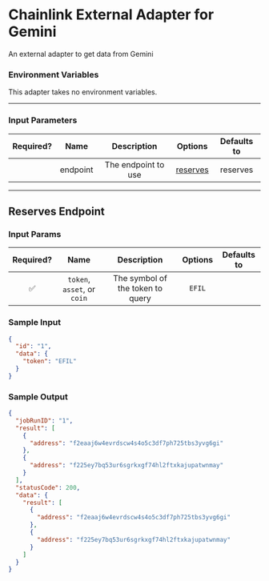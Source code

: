 # Chainlink External Adapter for Gemini

An external adapter to get data from Gemini

### Environment Variables

This adapter takes no environment variables.

---

### Input Parameters

| Required? |   Name   |     Description     |            Options             | Defaults to |
| :-------: | :------: | :-----------------: | :----------------------------: | :---------: |
|           | endpoint | The endpoint to use | [reserves](#Reserves-Endpoint) |  reserves   |

---

## Reserves Endpoint

### Input Params

| Required? |            Name             |           Description            | Options | Defaults to |
| :-------: | :-------------------------: | :------------------------------: | :-----: | :---------: |
|    ✅     | `token`, `asset`, or `coin` | The symbol of the token to query | `EFIL`  |             |

### Sample Input

```json
{
  "id": "1",
  "data": {
    "token": "EFIL"
  }
}
```

### Sample Output

```json
{
  "jobRunID": "1",
  "result": [
    {
      "address": "f2eaaj6w4evrdscw4s4o5c3df7ph725tbs3yvg6gi"
    },
    {
      "address": "f225ey7bq53ur6sgrkxgf74hl2ftxkajupatwnmay"
    }
  ],
  "statusCode": 200,
  "data": {
    "result": [
      {
        "address": "f2eaaj6w4evrdscw4s4o5c3df7ph725tbs3yvg6gi"
      },
      {
        "address": "f225ey7bq53ur6sgrkxgf74hl2ftxkajupatwnmay"
      }
    ]
  }
}
```
